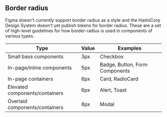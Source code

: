 ## Border radius

Figma doesn't currently support border radius as a style and the HashiCorp Design System doesn't yet publish tokens for border radius. These are a set of high-level guidelines for how border-radius is used in components of various types.

| Type                           | Value | Examples                       |
| ------------------------------ | ----- | ------------------------------ |
| Small bass components          | 3px   | Checkbox                       |
| In-page/inline components      | 5px   | Badge, Button, Form Components |
| In-page containers             | 6px   | Card, RadioCard                |
| Elevated components/containers | 6px   | Alert, Toast                   |
| Overlaid components/containers | 8px   | Modal                          |

